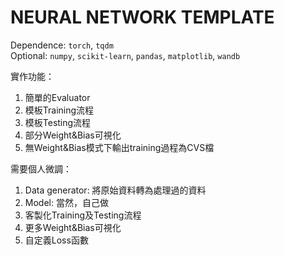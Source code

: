 # NEURAL NETWORK TEMPLATE

Dependence: `torch`, `tqdm`  
Optional: `numpy`, `scikit-learn`, `pandas`, `matplotlib`, `wandb`

實作功能：
1. 簡單的Evaluator
2. 模板Training流程
3. 模板Testing流程
4. 部分Weight&Bias可視化
5. 無Weight&Bias模式下輸出training過程為CVS檔

需要個人微調：
1. Data generator: 將原始資料轉為處理過的資料
2. Model: 當然，自己做
3. 客製化Training及Testing流程
4. 更多Weight&Bias可視化
5. 自定義Loss函數

